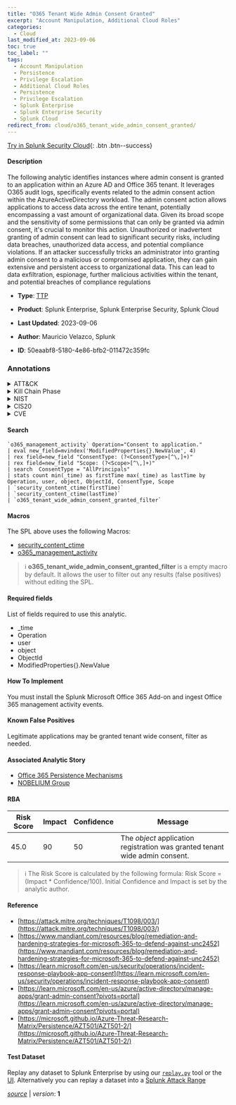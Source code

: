 ```yaml
---
title: "O365 Tenant Wide Admin Consent Granted"
excerpt: "Account Manipulation, Additional Cloud Roles"
categories:
  - Cloud
last_modified_at: 2023-09-06
toc: true
toc_label: ""
tags:
  - Account Manipulation
  - Persistence
  - Privilege Escalation
  - Additional Cloud Roles
  - Persistence
  - Privilege Escalation
  - Splunk Enterprise
  - Splunk Enterprise Security
  - Splunk Cloud
redirect_from: cloud/o365_tenant_wide_admin_consent_granted/
---
```




[Try in Splunk Security Cloud](https://www.splunk.com/en_us/cyber-security.html){: .btn .btn--success}

#### Description

The following analytic identifies instances where admin consent is granted to an application within an Azure AD and Office 365 tenant. It leverages O365 audit logs, specifically events related to the admin consent action within the AzureActiveDirectory workload. The admin consent action allows applications to access data across the entire tenant, potentially encompassing a vast amount of organizational data. Given its broad scope and the sensitivity of some permissions that can only be granted via admin consent, it&#39;s crucial to monitor this action. Unauthorized or inadvertent granting of admin consent can lead to significant security risks, including data breaches, unauthorized data access, and potential compliance violations. If an attacker successfully tricks an administrator into granting admin consent to a malicious or compromised application, they can gain extensive and persistent access to organizational data. This can lead to data exfiltration, espionage, further malicious activities within the tenant, and potential breaches of compliance regulations

- **Type**: [TTP](https://github.com/splunk/security_content/wiki/Detection-Analytic-Types)
- **Product**: Splunk Enterprise, Splunk Enterprise Security, Splunk Cloud

- **Last Updated**: 2023-09-06
- **Author**: Mauricio Velazco, Splunk
- **ID**: 50eaabf8-5180-4e86-bfb2-011472c359fc

### Annotations
<details>
  <summary>ATT&CK</summary>

<div markdown="1">

#### [ATT&CK](https://attack.mitre.org/)

| ID          | Technique   | Tactic         |
| ----------- | ----------- |--------------- |
| [T1098](https://attack.mitre.org/techniques/T1098/) | Account Manipulation | Persistence, Privilege Escalation |

| [T1098.003](https://attack.mitre.org/techniques/T1098/003/) | Additional Cloud Roles | Persistence, Privilege Escalation |

</div>
</details>


<details>
  <summary>Kill Chain Phase</summary>

<div markdown="1">

* Installation
* Exploitation


</div>
</details>


<details>
  <summary>NIST</summary>

<div markdown="1">

* DE.CM



</div>
</details>

<details>
  <summary>CIS20</summary>

<div markdown="1">

* CIS 10



</div>
</details>

<details>
  <summary>CVE</summary>

<div markdown="1">


</div>
</details>


#### Search

```
`o365_management_activity` Operation="Consent to application."  
| eval new_field=mvindex('ModifiedProperties{}.NewValue', 4) 
| rex field=new_field "ConsentType: (?<ConsentType>[^\,]+)" 
| rex field=new_field "Scope: (?<Scope>[^\,]+)"  
| search  ConsentType = "AllPrincipals"  
| stats count min(_time) as firstTime max(_time) as lastTime by Operation, user, object, ObjectId, ConsentType, Scope 
| `security_content_ctime(firstTime)`  
| `security_content_ctime(lastTime)` 
| `o365_tenant_wide_admin_consent_granted_filter`
```

#### Macros
The SPL above uses the following Macros:
* [security_content_ctime](https://github.com/splunk/security_content/blob/develop/macros/security_content_ctime.yml)
* [o365_management_activity](https://github.com/splunk/security_content/blob/develop/macros/o365_management_activity.yml)

> :information_source:
> **o365_tenant_wide_admin_consent_granted_filter** is a empty macro by default. It allows the user to filter out any results (false positives) without editing the SPL.



#### Required fields
List of fields required to use this analytic.
* _time
* Operation
* user
* object
* ObjectId
* ModifiedProperties{}.NewValue



#### How To Implement
You must install the Splunk Microsoft Office 365 Add-on and ingest Office 365 management activity events.
#### Known False Positives
Legitimate applications may be granted tenant wide consent, filter as needed.

#### Associated Analytic Story
* [Office 365 Persistence Mechanisms](/stories/office_365_persistence_mechanisms)
* [NOBELIUM Group](/stories/nobelium_group)




#### RBA

| Risk Score  | Impact      | Confidence   | Message      |
| ----------- | ----------- |--------------|--------------|
| 45.0 | 90 | 50 | The $object$ application registration was granted tenant wide admin consent. |


> :information_source:
> The Risk Score is calculated by the following formula: Risk Score = (Impact * Confidence/100). Initial Confidence and Impact is set by the analytic author.


#### Reference

* [https://attack.mitre.org/techniques/T1098/003/](https://attack.mitre.org/techniques/T1098/003/)
* [https://www.mandiant.com/resources/blog/remediation-and-hardening-strategies-for-microsoft-365-to-defend-against-unc2452](https://www.mandiant.com/resources/blog/remediation-and-hardening-strategies-for-microsoft-365-to-defend-against-unc2452)
* [https://learn.microsoft.com/en-us/security/operations/incident-response-playbook-app-consent](https://learn.microsoft.com/en-us/security/operations/incident-response-playbook-app-consent)
* [https://learn.microsoft.com/en-us/azure/active-directory/manage-apps/grant-admin-consent?pivots=portal](https://learn.microsoft.com/en-us/azure/active-directory/manage-apps/grant-admin-consent?pivots=portal)
* [https://microsoft.github.io/Azure-Threat-Research-Matrix/Persistence/AZT501/AZT501-2/](https://microsoft.github.io/Azure-Threat-Research-Matrix/Persistence/AZT501/AZT501-2/)



#### Test Dataset
Replay any dataset to Splunk Enterprise by using our [`replay.py`](https://github.com/splunk/attack_data#using-replaypy) tool or the [UI](https://github.com/splunk/attack_data#using-ui).
Alternatively you can replay a dataset into a [Splunk Attack Range](https://github.com/splunk/attack_range#replay-dumps-into-attack-range-splunk-server)




[*source*](https://github.com/splunk/security_content/tree/develop/detections/cloud/o365_tenant_wide_admin_consent_granted.yml) \| *version*: **1**